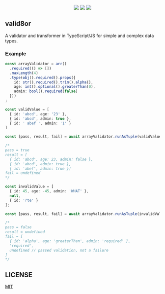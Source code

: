 
<p align="center">
<img src="https://img.shields.io/npm/v/valid8or.svg">
<img src="https://img.shields.io/npm/l/valid8or.svg">
<img src="https://travis-ci.org/ClickerMonkey/valid8or.svg?branch=master">
</p>

## valid8or

A validator and transformer in TypeScript/JS for simple and complex data types.

### Example

```typescript
const arrayValidator = arr()
  .required(() => [])
  .maxLength(4)
  .type(obj().required().props({
    id: str().required().trim().alpha(),
    age: int().optional().greaterThan(0),
    admin: bool().required(false)
  }))
;

const validValue = [
  { id: 'abcd', age: '23' },
  { id: 'abcd', admin: true },
  { id: ' abef ', admin: '1' }
]

const [pass, result, fail] = await arrayValidator.runAsTuple(validValue);

/*
pass = true
result = [
  { id: 'abcd', age: 23, admin: false },
  { id: 'abcd', admin: true },
  { id: 'abef', admin: true }]
fail = undefined
*/

const invalidValue = [
  { id: 45, age: -45, admin: 'WHAT' },
  null,
  { id: 'rte' }
];

const [pass, result, fail] = await arrayValidator.runAsTuple(invalidValue);

/*
pass = false
result = undefined
fail = [
  { id: 'alpha', age: 'greaterThan', admin: 'required' },
  'required',
  undefined // passed validation, not a failure
]
*/

```

## LICENSE
[MIT](https://opensource.org/licenses/MIT)
